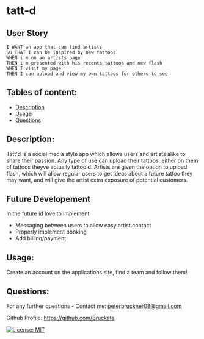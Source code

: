 # tatt-d

## User Story

```
I WANT an app that can find artists
SO THAT I can be inspired by new tattoos
WHEN i'm on an artists page
THEN i'm presented with his recents tattoos and new flash
WHEN I visit my page
THEN I can upload and view my own tattoos for others to see

```

## Tables of content:
- [Description](#description)
- [Usage](#usage)
- [Questions](#questions)

## Description:
Tatt'd is a social media style app which allows users and artists alike to share their passion. Any type of use can upload their tattoos, either on them of tattoos theyve actually tattoo'd. Artists are given the option to upload flash, which will allow regular users to get ideas about a future tattoo they may want, and will give the artist extra exposure of potential customers.

## Future Developement
In the future id love to implement 
- Messaging between users to allow easy artist contact
- Properly implement booking
- Add billing/payment
 
## Usage:
Create an account on the applications site, find a team and follow them! 

## Questions:

For any further questions -
Contact me: peterbruckner08@gmail.com  
               
                  
Github Profile: https://github.com/Brucksta  
                

[![License: MIT](https://img.shields.io/badge/License-MIT-yellow.svg)](https://opensource.org/licenses/MIT)
